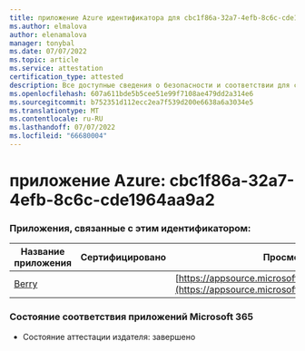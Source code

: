 ```yaml
---
title: приложение Azure идентификатора для cbc1f86a-32a7-4efb-8c6c-cde1964aa9a2
ms.author: elmalova
author: elenamalova
manager: tonybal
ms.date: 07/07/2022
ms.topic: article
ms.service: attestation
certification_type: attested
description: Все доступные сведения о безопасности и соответствии для cbc1f86a-32a7-4efb-8c6c-cde1964aa9a2.
ms.openlocfilehash: 607a611bde5b5cee51e99f7108ae479dd2a314e6
ms.sourcegitcommit: b752351d112ecc2ea7f539d200e6638a6a3034e5
ms.translationtype: MT
ms.contentlocale: ru-RU
ms.lasthandoff: 07/07/2022
ms.locfileid: "66680004"
---
```

# <a name="azure-app-id-cbc1f86a-32a7-4efb-8c6c-cde1964aa9a2"></a>приложение Azure: cbc1f86a-32a7-4efb-8c6c-cde1964aa9a2


### <a name="apps-associated-with-this-id"></a>Приложения, связанные с этим идентификатором:
| **Название приложения** | **Сертифицировано** | **Просмотр в AppSource** |
|--------------|---------------|-----------------------|
| [Berry](../forward/WA200004138.md) |  | [https://appsource.microsoft.com/product/office/WA200004138](https://appsource.microsoft.com/product/office/WA200004138) |

### <a name="microsoft-365-app-compliance-status"></a>Состояние соответствия приложений Microsoft 365
- Состояние аттестации издателя: завершено
